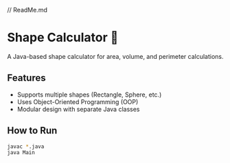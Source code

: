 // ReadMe.md

# Shape Calculator 🚀
A Java-based shape calculator for area, volume, and perimeter calculations.

## Features
- Supports multiple shapes (Rectangle, Sphere, etc.)
- Uses Object-Oriented Programming (OOP)
- Modular design with separate Java classes

## How to Run
```sh
javac *.java
java Main
